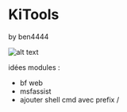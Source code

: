 # KiTools
by ben4444

![alt text](https://github.com/Ben-4444/KiTools/blob/main/image.png)

idées modules :
- bf web
- msfassist
- ajouter shell cmd avec prefix /